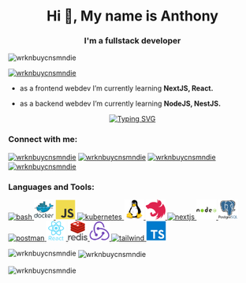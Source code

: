 <h1 align="center">Hi 👋, My name is Anthony</h1>
<h3 align="center">I'm a fullstack developer</h3>

<p align="left"> <img src="https://komarev.com/ghpvc/?username=wrknbuycnsmndie&label=Profile%20views&color=0e75b6&style=flat" alt="wrknbuycnsmndie" /> </p>

<p align="left"> <a href="https://twitter.com/wrknbuycnsmndie" target="blank"><img src="https://img.shields.io/twitter/follow/wrknbuycnsmndie?logo=twitter&style=for-the-badge" alt="wrknbuycnsmndie" /></a> </p>

- as a frontend webdev I’m currently learning **NextJS, React.**

- as a backend webdev I’m currently learning **NodeJS, NestJS.**

<div align="center">
  
<a align="center" href="https://git.io/typing-svg"><img src="https://readme-typing-svg.herokuapp.com?font=Roboto+Serif&weight=700&pause=1000&color=950000&center=true&vCenter=true&random=false&width=435&lines=Desktop+development+(C%23%2C+Go);Web+development+(React%2FNext%2C+NodeJS%2C+Go%2C+ASP.NET));And+want+to+learn+Web3+and+DApps+" alt="Typing SVG" /></a>
</div>
<h3 align="left">Connect with me:</h3>
<p align="left">
<a href="https://dev.to/wrknbuycnsmndie" target="blank"><img align="center" src="https://raw.githubusercontent.com/rahuldkjain/github-profile-readme-generator/master/src/images/icons/Social/devto.svg" alt="wrknbuycnsmndie" height="30" width="40" /></a>
<a href="https://twitter.com/wrknbuycnsmndie" target="blank"><img align="center" src="https://raw.githubusercontent.com/rahuldkjain/github-profile-readme-generator/master/src/images/icons/Social/twitter.svg" alt="wrknbuycnsmndie" height="30" width="40" /></a>
<a href="https://instagram.com/wrknbuycnsmndie" target="blank"><img align="center" src="https://raw.githubusercontent.com/rahuldkjain/github-profile-readme-generator/master/src/images/icons/Social/instagram.svg" alt="wrknbuycnsmndie" height="30" width="40" /></a>
<a href="https://www.youtube.com/c/wrknbuycnsmndie" target="blank"><img align="center" src="https://raw.githubusercontent.com/rahuldkjain/github-profile-readme-generator/master/src/images/icons/Social/youtube.svg" alt="wrknbuycnsmndie" height="30" width="40" /></a>
</p>


<h3 align="left">Languages and Tools:</h3>
<p align="left"> <a href="https://www.gnu.org/software/bash/" target="_blank" rel="noreferrer"> <img src="https://www.vectorlogo.zone/logos/gnu_bash/gnu_bash-icon.svg" alt="bash" width="40" height="40"/> </a> <a href="https://www.docker.com/" target="_blank" rel="noreferrer"> <img src="https://raw.githubusercontent.com/devicons/devicon/master/icons/docker/docker-original-wordmark.svg" alt="docker" width="40" height="40"/> </a> <a href="https://developer.mozilla.org/en-US/docs/Web/JavaScript" target="_blank" rel="noreferrer"> <img src="https://raw.githubusercontent.com/devicons/devicon/master/icons/javascript/javascript-original.svg" alt="javascript" width="40" height="40"/> </a> <a href="https://kubernetes.io" target="_blank" rel="noreferrer"> <img src="https://www.vectorlogo.zone/logos/kubernetes/kubernetes-icon.svg" alt="kubernetes" width="40" height="40"/> </a> <a href="https://www.linux.org/" target="_blank" rel="noreferrer"> <img src="https://raw.githubusercontent.com/devicons/devicon/master/icons/linux/linux-original.svg" alt="linux" width="40" height="40"/> </a> <a href="https://nestjs.com/" target="_blank" rel="noreferrer"> <img src="https://raw.githubusercontent.com/devicons/devicon/master/icons/nestjs/nestjs-plain.svg" alt="nestjs" width="40" height="40"/> </a> <a href="https://nextjs.org/" target="_blank" rel="noreferrer"> <img src="https://cdn.worldvectorlogo.com/logos/nextjs-2.svg" alt="nextjs" width="40" height="40"/> </a> <a href="https://nodejs.org" target="_blank" rel="noreferrer"> <img src="https://raw.githubusercontent.com/devicons/devicon/master/icons/nodejs/nodejs-original-wordmark.svg" alt="nodejs" width="40" height="40"/> </a> <a href="https://www.postgresql.org" target="_blank" rel="noreferrer"> <img src="https://raw.githubusercontent.com/devicons/devicon/master/icons/postgresql/postgresql-original-wordmark.svg" alt="postgresql" width="40" height="40"/> </a> <a href="https://postman.com" target="_blank" rel="noreferrer"> <img src="https://www.vectorlogo.zone/logos/getpostman/getpostman-icon.svg" alt="postman" width="40" height="40"/> </a> <a href="https://reactjs.org/" target="_blank" rel="noreferrer"> <img src="https://raw.githubusercontent.com/devicons/devicon/master/icons/react/react-original-wordmark.svg" alt="react" width="40" height="40"/> </a> <a href="https://redis.io" target="_blank" rel="noreferrer"> <img src="https://raw.githubusercontent.com/devicons/devicon/master/icons/redis/redis-original-wordmark.svg" alt="redis" width="40" height="40"/> </a> <a href="https://redux.js.org" target="_blank" rel="noreferrer"> <img src="https://raw.githubusercontent.com/devicons/devicon/master/icons/redux/redux-original.svg" alt="redux" width="40" height="40"/> </a> <a href="https://tailwindcss.com/" target="_blank" rel="noreferrer"> <img src="https://www.vectorlogo.zone/logos/tailwindcss/tailwindcss-icon.svg" alt="tailwind" width="40" height="40"/> </a> <a href="https://www.typescriptlang.org/" target="_blank" rel="noreferrer"> <img src="https://raw.githubusercontent.com/devicons/devicon/master/icons/typescript/typescript-original.svg" alt="typescript" width="40" height="40"/> </a> </p>

<p><img align="left" src="https://github-readme-stats.vercel.app/api/top-langs?username=wrknbuycnsmndie&show_icons=true&locale=en&layout=compact" alt="wrknbuycnsmndie" /></p>

<p>&nbsp;<img align="center" src="https://github-readme-stats.vercel.app/api?username=wrknbuycnsmndie&show_icons=true&locale=en" alt="wrknbuycnsmndie" /></p>

<p><img align="center" src="https://github-readme-streak-stats.herokuapp.com/?user=wrknbuycnsmndie&" alt="wrknbuycnsmndie" /></p>
